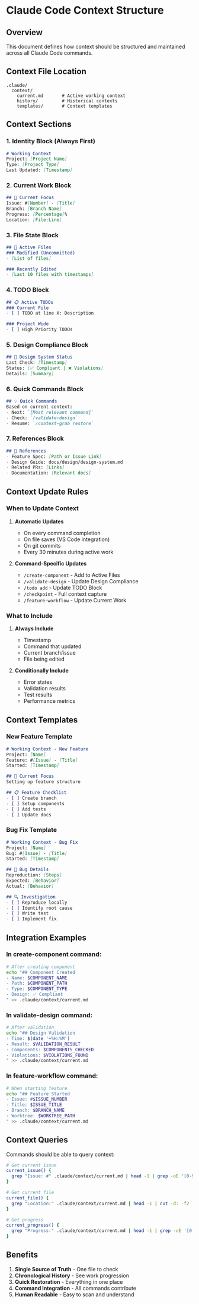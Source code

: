 # Claude Code Context Structure

## Overview
This document defines how context should be structured and maintained across all Claude Code commands.

## Context File Location
```
.claude/
  context/
    current.md       # Active working context
    history/         # Historical contexts
    templates/       # Context templates
```

## Context Sections

### 1. Identity Block (Always First)
```markdown
# Working Context
Project: [Project Name]
Type: [Project Type]
Last Updated: [Timestamp]
```

### 2. Current Work Block
```markdown
## 🎯 Current Focus
Issue: #[Number] - [Title]
Branch: [Branch Name]
Progress: [Percentage]%
Location: [File:Line]
```

### 3. File State Block
```markdown
## 📁 Active Files
### Modified (Uncommitted)
- [List of files]

### Recently Edited
- [Last 10 files with timestamps]
```

### 4. TODO Block
```markdown
## 📋 Active TODOs
### Current File
- [ ] TODO at line X: Description

### Project Wide
- [ ] High Priority TODOs
```

### 5. Design Compliance Block
```markdown
## 🎨 Design System Status
Last Check: [Timestamp]
Status: [✅ Compliant | ❌ Violations]
Details: [Summary]
```

### 6. Quick Commands Block
```markdown
## 💡 Quick Commands
Based on current context:
- Next: `[Most relevant command]`
- Check: `/validate-design`
- Resume: `/context-grab restore`
```

### 7. References Block
```markdown
## 🔗 References
- Feature Spec: [Path or Issue Link]
- Design Guide: docs/design/design-system.md
- Related PRs: [Links]
- Documentation: [Relevant docs]
```

## Context Update Rules

### When to Update Context

1. **Automatic Updates**
   - On every command completion
   - On file saves (VS Code integration)
   - On git commits
   - Every 30 minutes during active work

2. **Command-Specific Updates**
   - `/create-component` - Add to Active Files
   - `/validate-design` - Update Design Compliance
   - `/todo add` - Update TODO Block
   - `/checkpoint` - Full context capture
   - `/feature-workflow` - Update Current Work

### What to Include

1. **Always Include**
   - Timestamp
   - Command that updated
   - Current branch/issue
   - File being edited

2. **Conditionally Include**
   - Error states
   - Validation results
   - Test results
   - Performance metrics

## Context Templates

### New Feature Template
```markdown
# Working Context - New Feature
Project: [Name]
Feature: #[Issue] - [Title]
Started: [Timestamp]

## 🎯 Current Focus
Setting up feature structure

## 📋 Feature Checklist
- [ ] Create branch
- [ ] Setup components
- [ ] Add tests
- [ ] Update docs
```

### Bug Fix Template
```markdown
# Working Context - Bug Fix
Project: [Name]
Bug: #[Issue] - [Title]
Started: [Timestamp]

## 🐛 Bug Details
Reproduction: [Steps]
Expected: [Behavior]
Actual: [Behavior]

## 🔍 Investigation
- [ ] Reproduce locally
- [ ] Identify root cause
- [ ] Write test
- [ ] Implement fix
```

## Integration Examples

### In create-component command:
```bash
# After creating component
echo "## Component Created
- Name: $COMPONENT_NAME
- Path: $COMPONENT_PATH
- Type: $COMPONENT_TYPE
- Design: ✅ Compliant
" >> .claude/context/current.md
```

### In validate-design command:
```bash
# After validation
echo "## Design Validation
- Time: $(date '+%H:%M')
- Result: $VALIDATION_RESULT
- Components: $COMPONENTS_CHECKED
- Violations: $VIOLATIONS_FOUND
" >> .claude/context/current.md
```

### In feature-workflow command:
```bash
# When starting feature
echo "## Feature Started
- Issue: #$ISSUE_NUMBER
- Title: $ISSUE_TITLE
- Branch: $BRANCH_NAME
- Worktree: $WORKTREE_PATH
" >> .claude/context/current.md
```

## Context Queries

Commands should be able to query context:

```bash
# Get current issue
current_issue() {
  grep "Issue: #" .claude/context/current.md | head -1 | grep -oE '[0-9]+'
}

# Get current file
current_file() {
  grep "Location:" .claude/context/current.md | head -1 | cut -d: -f2
}

# Get progress
current_progress() {
  grep "Progress:" .claude/context/current.md | head -1 | grep -oE '[0-9]+'
}
```

## Benefits

1. **Single Source of Truth** - One file to check
2. **Chronological History** - See work progression
3. **Quick Restoration** - Everything in one place
4. **Command Integration** - All commands contribute
5. **Human Readable** - Easy to scan and understand

